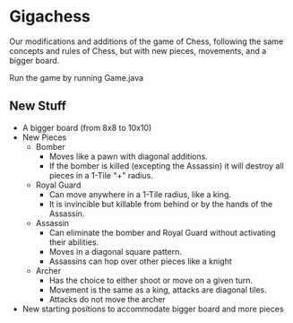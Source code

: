 # Gigachess

Our modifications and additions of the game of Chess, following the same concepts and rules of Chess, but with new pieces, movements, and a bigger board.

Run the game by running Game.java

## New Stuff
- A bigger board (from 8x8 to 10x10)
- New Pieces
  - Bomber
    - Moves like a pawn with diagonal additions.
    - If the bomber is killed (excepting the Assassin) it will destroy all pieces in a 1-Tile "+" radius.
  - Royal Guard
    - Can move anywhere in a 1-Tile radius, like a king.
    - It is invincible but killable from behind or by the hands of the Assassin.
  - Assassin
    - Can eliminate the bomber and Royal Guard without activating their abilities.
    - Moves in a diagonal square pattern.
    - Assassins can hop over other pieces like a knight
  - Archer
    - Has the choice to either shoot or move on a given turn.
    - Movement is the same as a king, attacks are diagonal tiles.
    - Attacks do not move the archer
- New starting positions to accommodate bigger board and more pieces
